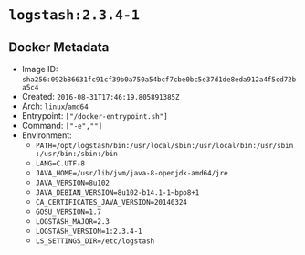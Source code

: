 # `logstash:2.3.4-1`

## Docker Metadata

- Image ID: `sha256:092b86631fc91cf39b0a750a54bcf7cbe0bc5e37d1de8eda912a4f5cd72ba5c4`
- Created: `2016-08-31T17:46:19.805891385Z`
- Arch: `linux`/`amd64`
- Entrypoint: `["/docker-entrypoint.sh"]`
- Command: `["-e",""]`
- Environment:
  - `PATH=/opt/logstash/bin:/usr/local/sbin:/usr/local/bin:/usr/sbin:/usr/bin:/sbin:/bin`
  - `LANG=C.UTF-8`
  - `JAVA_HOME=/usr/lib/jvm/java-8-openjdk-amd64/jre`
  - `JAVA_VERSION=8u102`
  - `JAVA_DEBIAN_VERSION=8u102-b14.1-1~bpo8+1`
  - `CA_CERTIFICATES_JAVA_VERSION=20140324`
  - `GOSU_VERSION=1.7`
  - `LOGSTASH_MAJOR=2.3`
  - `LOGSTASH_VERSION=1:2.3.4-1`
  - `LS_SETTINGS_DIR=/etc/logstash`
